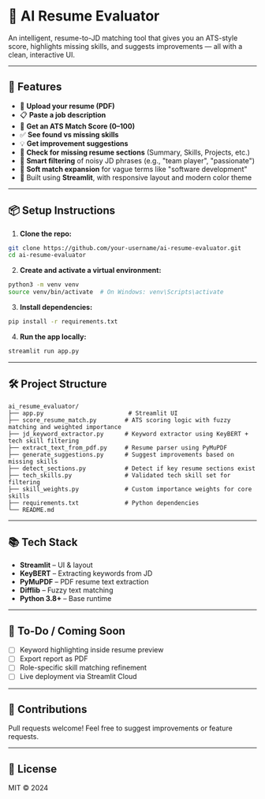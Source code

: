 # 🧠 AI Resume Evaluator

An intelligent, resume-to-JD matching tool that gives you an ATS-style score, highlights missing skills, and suggests improvements — all with a clean, interactive UI.

---

## 🚀 Features

- 📄 **Upload your resume (PDF)**
- 📋 **Paste a job description**
- 🎯 **Get an ATS Match Score (0–100)**
- ✅ **See found vs missing skills**
- 💡 **Get improvement suggestions**
- 📂 **Check for missing resume sections** (Summary, Skills, Projects, etc.)
- 🧽 **Smart filtering** of noisy JD phrases (e.g., "team player", "passionate")
- 🧠 **Soft match expansion** for vague terms like "software development"
- 🎨 Built using **Streamlit**, with responsive layout and modern color theme

---

## 📦 Setup Instructions

1. **Clone the repo:**
```bash
git clone https://github.com/your-username/ai-resume-evaluator.git
cd ai-resume-evaluator
```

2. **Create and activate a virtual environment:**
```bash
python3 -m venv venv
source venv/bin/activate  # On Windows: venv\Scripts\activate
```

3. **Install dependencies:**
```bash
pip install -r requirements.txt
```

4. **Run the app locally:**
```bash
streamlit run app.py
```

---

## 🛠 Project Structure

```
ai_resume_evaluator/
├── app.py                        # Streamlit UI
├── score_resume_match.py        # ATS scoring logic with fuzzy matching and weighted importance
├── jd_keyword_extractor.py      # Keyword extractor using KeyBERT + tech skill filtering
├── extract_text_from_pdf.py     # Resume parser using PyMuPDF
├── generate_suggestions.py      # Suggest improvements based on missing skills
├── detect_sections.py           # Detect if key resume sections exist
├── tech_skills.py               # Validated tech skill set for filtering
├── skill_weights.py             # Custom importance weights for core skills
├── requirements.txt             # Python dependencies
└── README.md
```

---

## 📚 Tech Stack

- **Streamlit** – UI & layout
- **KeyBERT** – Extracting keywords from JD
- **PyMuPDF** – PDF resume text extraction
- **Difflib** – Fuzzy text matching
- **Python 3.8+** – Base runtime

---

## 📌 To-Do / Coming Soon

- [ ] Keyword highlighting inside resume preview
- [ ] Export report as PDF
- [ ] Role-specific skill matching refinement
- [ ] Live deployment via Streamlit Cloud

---

## 🙌 Contributions
Pull requests welcome! Feel free to suggest improvements or feature requests.

---

## 📝 License
MIT © 2024
